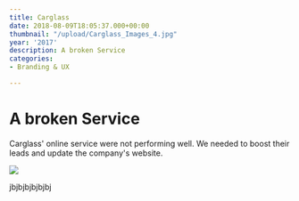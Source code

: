 ```yaml
---
title: Carglass
date: 2018-08-09T18:05:37.000+00:00
thumbnail: "/upload/Carglass_Images_4.jpg"
year: '2017'
description: A broken Service
categories:
- Branding & UX

---
```

# A broken Service

Carglass' online service were not performing well. We needed to boost their leads and update the company's website.

![](/upload/Carglass_Images_4.jpg)

jbjbjbjbjbjbj